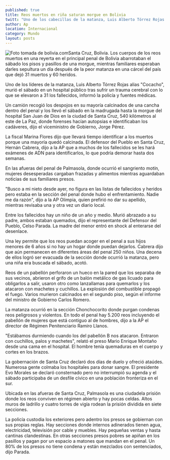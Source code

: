 ```yaml
---
published: true
title: Reos muertos en riña saturan morgue en Bolivia
twitt: "Uno de los cabecillas de la matanza, Luis Alberto Tórrez Rojas alias \"Cocacho\", murió el sábado en un hospital público tras sufrir un trauma cerebral, con lo que se elevaron a 31 los fallecidos, informaron la policía y fuentes médicas"
author: Ap
location: Internacional
category: Mundo
layout: posts
---
```


![Foto tomada de bolivia.com](http://i.imgur.com/x8P8Aw5m.jpg)Santa Cruz, Bolivia. Los cuerpos de los reos muertos en una reyerta en el principal penal de Bolivia abarrotaban el sábado los pisos y pasillos de una morgue, mientras familiares esperaban darles sepultura un día después de la peor matanza en una cárcel del país que dejó 31 muertos y 60 heridos.

Uno de los líderes de la matanza, Luis Alberto Tórrez Rojas alias "Cocacho", murió el sábado en un hospital público tras sufrir un trauma cerebral con lo que se elevaron a 31 los fallecidos, informó la policía y fuentes médicas.

Un camión recogió los despojos en su mayoría calcinados de una cancha dentro del penal y los llevó el sábado en la madrugada hasta la morgue del hospital San Juan de Dios en la ciudad de Santa Cruz, 540 kilómetros al este de La Paz, donde forenses hacían autopsias e identificaban los cadáveres, dijo el viceministro de Gobierno, Jorge Pérez.

La fiscal Marina Flores dijo que llevará tiempo identificar a los muertos porque una mayoría quedó calcinada. El defensor del Pueblo en Santa Cruz, Hernán Cabrera, dijo a la AP que a muchos de los fallecidos se les hará exámenes de ADN para identificarlos, lo que podría demorar hasta dos semanas.

En las afueras del penal de Palmasola, donde ocurrió el sangriento motín, mujeres desesperadas cargaban frazadas y alimentos mientras aguardaban noticias de sus familiares presos.

"Busco a mi nieto desde ayer, no figura en las listas de fallecidos y heridos pero estaba en la sección del penal donde hubo el enfrentamiento. Nadie me da razón", dijo a la AP Olimpia, quien prefirió no dar su apellido, mientras revisaba una y otra vez un diario local.

Entre los fallecidos hay un niño de un año y medio. Murió abrazado a su padre, ambos estaban quemados, dijo el representante del Defensor del Pueblo, Celso Parada. La madre del menor entró en shock al enterarse del desenlace.

Una ley permite que los reos puedan acoger en el penal a sus hijos menores de 6 años si no hay un hogar donde puedan dejarlos. Cabrera dijo que aún permanecen en diferentes áreas del penal 250 niños. Una decena de ellos logró ser evacuada de la sección donde ocurrió la matanza, pero una niña era buscada el sábado, acotó.

Reos de un pabellón perforaron un hueco en la pared que los separaba de sus vecinos, abrieron el grifo de un balón metálico de gas licuado para obligarlos a salir, usaron otro como lanzallamas para quemarlos y los atacaron con machetes y cuchillos. La explosión del combustible propagó el fuego. Varios murieron calcinados en el segundo piso, según el informe del ministro de Gobierno Carlos Romero.

La matanza ocurrió en la sección Chonchocorito donde purgan condenas reos peligrosos y violentos. En todo el penal hay 5.200 reos incluyendo el pabellón de mujeres que está contiguo al de hombres, dijo a la AP el director de Régimen Penitenciario Ramiro Llanos.

"Estábamos durmiendo cuando los del pabellón B nos atacaron. Entraron con cuchillos, palos y machetes", relató el preso Mario Enrique Montaño desde una cama en el hospital. El hombre tenía quemaduras en el cuerpo y cortes en los brazos.

La gobernación de Santa Cruz declaró dos días de duelo y ofreció ataúdes. Numerosa gente colmaba los hospitales para donar sangre. El presidente Evo Morales se declaró consternado pero no interrumpió su agenda y el sábado participaba de un desfile cívico en una población fronteriza en el sur.

Ubicada en las afueras de Santa Cruz, Palmasola es una ciudadela prisión donde los reos conviven en régimen abierto y hay pocas celdas. Altos muros de ladrillo y cuatro torres de vigía rodean la prisión dividida en siete secciones.

La policía custodia los exteriores pero adentro los presos se gobiernan con sus propias reglas. Hay secciones donde internos adinerados tienen agua, electricidad, televisión por cable y muebles. Hay pequeñas ventas y hasta cantinas clandestinas. En otras secciones presos pobres se apiñan en los pasillos y pagan por un espacio a matones que mandan en el penal. Un 80% de los presos no tiene condena y están mezclados con sentenciados, dijo Parada.
